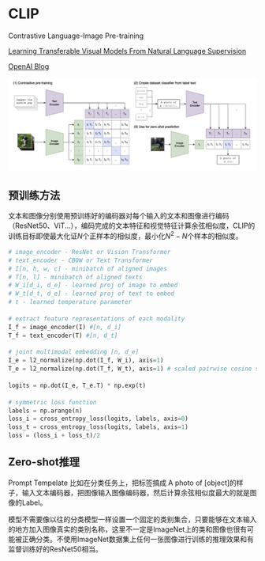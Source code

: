 # CLIP

Contrastive Language-Image Pre-training

[Learning Transferable Visual Models From Natural Language Supervision](https://arxiv.org/pdf/2103.00020.pdf)

[OpenAI Blog](https://openai.com/research/clip)

![alt text](../img/PEFT/CLIP1.png)

## 预训练方法

文本和图像分别使用预训练好的编码器对每个输入的文本和图像进行编码（ResNet50、ViT...），编码完成的文本特征和视觉特征计算余弦相似度，CLIP的训练目标即使最大化证$N$个正样本的相似度，最小化$N^2 -N$个样本的相似度。

```python
# image_encoder - ResNet or Vision Transformer 
# text_encoder - CBOW or Text Transformer 
# I[n, h, w, c] - minibatch of aligned images 
# T[n, l] - minibatch of aligned texts 
# W_i[d_i, d_e] - learned proj of image to embed 
# W_t[d_t, d_e] - learned proj of text to embed 
# t - learned temperature parameter 

# extract feature representations of each modality 
I_f = image_encoder(I) #[n, d_i] 
T_f = text_encoder(T) #[n, d_t] 

# joint multimodal embedding [n, d_e] 
I_e = l2_normalize(np.dot(I_f, W_i), axis=1) 
T_e = l2_normalize(np.dot(T_f, W_t), axis=1) # scaled pairwise cosine similarities [n, n] 

logits = np.dot(I_e, T_e.T) * np.exp(t) 

# symmetric loss function 
labels = np.arange(n) 
loss_i = cross_entropy_loss(logits, labels, axis=0) 
loss_t = cross_entropy_loss(logits, labels, axis=1) 
loss = (loss_i + loss_t)/2
```

## Zero-shot推理

Prompt Tempelate 比如在分类任务上，把标签搞成 A photo of [object]的样子，输入文本编码器，把图像输入图像编码器，然后计算余弦相似度最大的就是图像的Label。

模型不需要像以往的分类模型一样设置一个固定的类别集合，只要能够在文本输入的地方加入图像真实的类别名称，这里不一定是ImageNet上的类和图像也很有可能被正确分类。不使用ImageNet数据集上任何一张图像进行训练的推理效果和有监督训练好的ResNet50相当。
